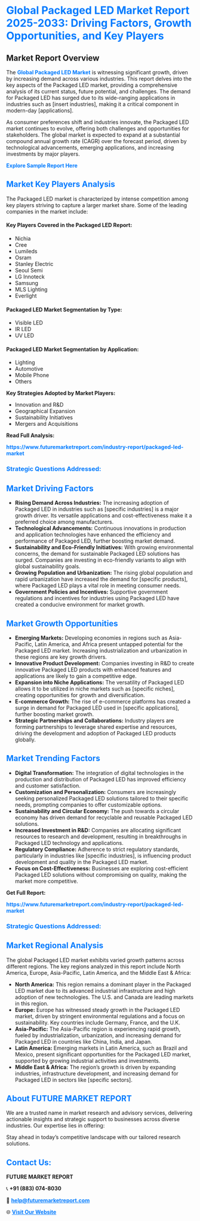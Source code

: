 <h1 style="color: #007BFF;">Global Packaged LED Market Report 2025-2033: Driving Factors, Growth Opportunities, and Key Players</h1>

<section id="overview">
<h2>Market Report Overview</h2>
<p>The <a href="https://www.futuremarketreport.com/industry-report/packaged-led-market" style="color: #007BFF; text-decoration: none;"><strong>Global Packaged LED Market</strong></a> is witnessing significant growth, driven by increasing demand across various industries. This report delves into the key aspects of the Packaged LED market, providing a comprehensive analysis of its current status, future potential, and challenges. The demand for Packaged LED has surged due to its wide-ranging applications in industries such as [insert industries], making it a critical component in modern-day [applications].</p>
<p>As consumer preferences shift and industries innovate, the Packaged LED market continues to evolve, offering both challenges and opportunities for stakeholders. The global market is expected to expand at a substantial compound annual growth rate (CAGR) over the forecast period, driven by technological advancements, emerging applications, and increasing investments by major players.</p>
</section>

<section id="overview">
<p><a href="https://www.futuremarketreport.com/request-sample/reportId=116070" style="color: #007BFF; text-decoration: none;"><strong>Explore Sample Report Here</strong></a></p>
</section>

<section id="key-players">
<h2 style="color: #007BFF;">Market Key Players Analysis</h2>
<p>The Packaged LED market is characterized by intense competition among key players striving to capture a larger market share. Some of the leading companies in the market include:</p>
<h4>Key Players Covered in the Packaged LED Report:</h4>
<ul><li>Nichia</li><li>Cree</li><li>Lumileds</li><li>Osram</li><li>Stanley Electric</li><li>Seoul Semi</li><li>LG Innoteck</li><li>Samsung</li><li>MLS Lighting</li><li>Everlight</li></ul>
<h4>Packaged LED Market Segmentation by Type:</h4>
<ul><li>Visible LED</li><li>IR LED</li><li>UV LED</li></ul>

<h4>Packaged LED Market Segmentation by Application:</h4>
<ul><li>Lighting</li><li>Automotive</li><li>Mobile Phone</li><li>Others</li></ul>
<p><strong>Key Strategies Adopted by Market Players:</strong></p>
<ul>
<li>Innovation and R&D</li>
<li>Geographical Expansion</li>
<li>Sustainability Initiatives</li>
<li>Mergers and Acquisitions</li>
</ul>
</section>

<section>
<p><strong>Read Full Analysis: </strong></p><a href="https://www.futuremarketreport.com/industry-report/packaged-led-market" style="color: #007BFF; text-decoration: none;"><strong>https://www.futuremarketreport.com/industry-report/packaged-led-market</strong></a>
<h3 style="color: #007BFF;">Strategic Questions Addressed:</h3>
</section>

<section id="driving-factors">
<h2 style="color: #007BFF;">Market Driving Factors</h2>
<ul>
<li><strong>Rising Demand Across Industries:</strong> The increasing adoption of Packaged LED in industries such as [specific industries] is a major growth driver. Its versatile applications and cost-effectiveness make it a preferred choice among manufacturers.</li>
<li><strong>Technological Advancements:</strong> Continuous innovations in production and application technologies have enhanced the efficiency and performance of Packaged LED, further boosting market demand.</li>
<li><strong>Sustainability and Eco-Friendly Initiatives:</strong> With growing environmental concerns, the demand for sustainable Packaged LED solutions has surged. Companies are investing in eco-friendly variants to align with global sustainability goals.</li>
<li><strong>Growing Population and Urbanization:</strong> The rising global population and rapid urbanization have increased the demand for [specific products], where Packaged LED plays a vital role in meeting consumer needs.</li>
<li><strong>Government Policies and Incentives:</strong> Supportive government regulations and incentives for industries using Packaged LED have created a conducive environment for market growth.</li>
</ul>
</section>

<section id="growth-opportunities">
<h2 style="color: #007BFF;">Market Growth Opportunities</h2>
<ul>
<li><strong>Emerging Markets:</strong> Developing economies in regions such as Asia-Pacific, Latin America, and Africa present untapped potential for the Packaged LED market. Increasing industrialization and urbanization in these regions are key growth drivers.</li>
<li><strong>Innovative Product Development:</strong> Companies investing in R&D to create innovative Packaged LED products with enhanced features and applications are likely to gain a competitive edge.</li>
<li><strong>Expansion into Niche Applications:</strong> The versatility of Packaged LED allows it to be utilized in niche markets such as [specific niches], creating opportunities for growth and diversification.</li>
<li><strong>E-commerce Growth:</strong> The rise of e-commerce platforms has created a surge in demand for Packaged LED used in [specific applications], further boosting market growth.</li>
<li><strong>Strategic Partnerships and Collaborations:</strong> Industry players are forming partnerships to leverage shared expertise and resources, driving the development and adoption of Packaged LED products globally.</li>
</ul>
</section>

<section id="trending-factors">
<h2 style="color: #007BFF;">Market Trending Factors</h2>
<ul>
<li><strong>Digital Transformation:</strong> The integration of digital technologies in the production and distribution of Packaged LED has improved efficiency and customer satisfaction.</li>
<li><strong>Customization and Personalization:</strong> Consumers are increasingly seeking personalized Packaged LED solutions tailored to their specific needs, prompting companies to offer customizable options.</li>
<li><strong>Sustainability and Circular Economy:</strong> The push towards a circular economy has driven demand for recyclable and reusable Packaged LED solutions.</li>
<li><strong>Increased Investment in R&D:</strong> Companies are allocating significant resources to research and development, resulting in breakthroughs in Packaged LED technology and applications.</li>
<li><strong>Regulatory Compliance:</strong> Adherence to strict regulatory standards, particularly in industries like [specific industries], is influencing product development and quality in the Packaged LED market.</li>
<li><strong>Focus on Cost-Effectiveness:</strong> Businesses are exploring cost-efficient Packaged LED solutions without compromising on quality, making the market more competitive.</li>
</ul>
</section>

<section>
<p><strong>Get Full Report: </strong></p><a href="https://www.futuremarketreport.com/industry-report/packaged-led-market" style="color: #007BFF; text-decoration: none;"><strong>https://www.futuremarketreport.com/industry-report/packaged-led-market</strong></a>
<h3 style="color: #007BFF;">Strategic Questions Addressed:</h3>
</section>


<section id="regional-analysis">
<h2 style="color: #007BFF;">Market Regional Analysis</h2>
<p>The global Packaged LED market exhibits varied growth patterns across different regions. The key regions analyzed in this report include North America, Europe, Asia-Pacific, Latin America, and the Middle East & Africa:</p>
<ul>
<li><strong>North America:</strong> This region remains a dominant player in the Packaged LED market due to its advanced industrial infrastructure and high adoption of new technologies. The U.S. and Canada are leading markets in this region.</li>
<li><strong>Europe:</strong> Europe has witnessed steady growth in the Packaged LED market, driven by stringent environmental regulations and a focus on sustainability. Key countries include Germany, France, and the U.K.</li>
<li><strong>Asia-Pacific:</strong> The Asia-Pacific region is experiencing rapid growth, fueled by industrialization, urbanization, and increasing demand for Packaged LED in countries like China, India, and Japan.</li>
<li><strong>Latin America:</strong> Emerging markets in Latin America, such as Brazil and Mexico, present significant opportunities for the Packaged LED market, supported by growing industrial activities and investments.</li>
<li><strong>Middle East & Africa:</strong> The region’s growth is driven by expanding industries, infrastructure development, and increasing demand for Packaged LED in sectors like [specific sectors].</li>
</ul>
</section>

<footer>
<h2 style="color: #007BFF;">About FUTURE MARKET REPORT</h2>
<p>We are a trusted name in market research and advisory services, delivering actionable insights and strategic support to businesses across diverse industries. Our expertise lies in offering:</p>

<p>Stay ahead in today’s competitive landscape with our tailored research solutions.</p>

<h2 style="color: #007BFF;">Contact Us:</h2>
<p><strong>FUTURE MARKET REPORT</strong></p>
<p>📞 <strong>+91 (883) 074-8030</strong></p>
<p>📧 <strong><a href="mailto:help@futuremarketreport.com" style="color: #007BFF;">help@futuremarketreport.com</a></strong></p>
<p>🌐 <strong><a href="https://www.futuremarketreport.com/" style="color: #007BFF;">Visit Our Website</a></strong></p>
</footer>
